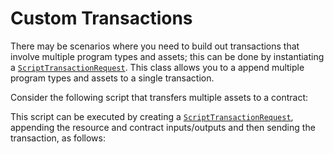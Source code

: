# Custom Transactions

There may be scenarios where you need to build out transactions that involve multiple program types and assets; this can be done by instantiating a [`ScriptTransactionRequest`](../../api/Account/ScriptTransactionRequest.md). This class allows you to a append multiple program types and assets to a single transaction.

Consider the following script that transfers multiple assets to a contract:

<!-- <<< ../../docs-snippets/test/fixtures/forc-projects/script-transfer-to-contract/src/main.sw#custom-transactions-1{ts:line-numbers} -->

This script can be executed by creating a [`ScriptTransactionRequest`](../../api/Account/ScriptTransactionRequest.md), appending the resource and contract inputs/outputs and then sending the transaction, as follows:

<!-- <<< ../../docs-snippets/src/guide/scripts/script-custom-transaction.test.ts#custom-transactions-2{ts:line-numbers} -->
